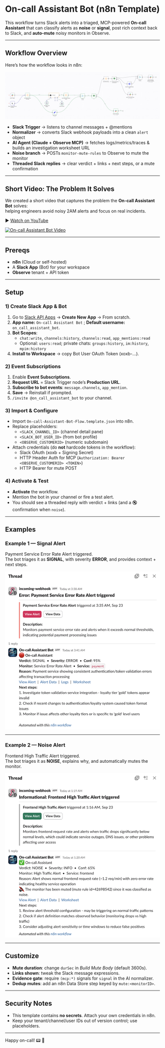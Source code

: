 # On-call Assistant Bot (n8n Template)

This workflow turns Slack alerts into a triaged, MCP-powered **On-call Assistant** that can classify alerts as **noise** or **signal**, post rich context back to Slack, and **auto-mute** noisy monitors in Observe.

---

## Workflow Overview

Here’s how the workflow looks in n8n:

![On-call Assistant Bot Workflow](/images/n8n_workflow.png)

- **Slack Trigger** → listens to channel messages + @mentions  
- **Normalizer** → converts Slack webhook payloads into a clean `alert` object  
- **AI Agent (Claude + Observe MCP)** → fetches logs/metrics/traces & builds an investigation worksheet URL  
- **Noise branch** → POSTs `monitor-mute-rules` to Observe to mute the monitor  
- **Threaded Slack replies** → clear verdict + links + next steps, or a mute confirmation  

---

## Short Video: The Problem It Solves

We created a short video that captures the problem the **On-call Assistant Bot** solves:  
helping engineers avoid noisy 2AM alerts and focus on real incidents.

▶️ [Watch on YouTube](https://youtu.be/6g7A-aDb280)

[![On-call Assistant Bot Video](https://img.youtube.com/vi/6g7A-aDb280/0.jpg)](https://youtu.be/6g7A-aDb280)

---

## Prereqs
- **n8n** (Cloud or self-hosted)  
- A **Slack App** (Bot) for your workspace  
- **Observe** tenant + API token  

---

## Setup

### 1) Create Slack App & Bot
1. Go to [Slack API Apps](https://api.slack.com/apps) → **Create New App** → From scratch.  
2. **App name:** `On-call Assistant Bot` ; **Default username:** `on_call_assistant_bot`.  
3. **Bot Scopes**:  
   - `chat:write`, `channels:history`, `channels:read`, `app_mentions:read`  
   - Optional: `users:read`; private chats: `groups:history`, `im:history`, `mpim:history`  
4. **Install to Workspace** → copy Bot User OAuth Token (xoxb-…).  

### 2) Event Subscriptions
1. Enable **Event Subscriptions**.  
2. **Request URL** = Slack Trigger node’s **Production URL**.  
3. **Subscribe to bot events**: `message.channels`, `app_mention`.  
4. **Save** → Reinstall if prompted.  
5. `/invite @on_call_assistant_bot` to your channel.  

### 3) Import & Configure
- Import `On-call-Assistant-Bot-Flow.template.json` into n8n.  
- Replace placeholders:
  - `<SLACK_CHANNEL_ID>` (channel detail pane)  
  - `<SLACK_BOT_USER_ID>` (from bot profile)  
  - `<OBSERVE_CUSTOMERID>` (numeric subdomain)  
- Attach credentials (do **not** hardcode tokens in the workflow):
  - Slack OAuth (xoxb + Signing Secret)  
  - HTTP Header Auth for MCP (`Authorization: Bearer <OBSERVE_CUSTOMERID> <TOKEN>`)  
  - HTTP Bearer for mute POST  

### 4) Activate & Test
- **Activate** the workflow.  
- Mention the bot in your channel or fire a test alert.  
- You should see a threaded reply with verdict + links (and a :mute: confirmation when `noise`).  

---

## Examples

### Example 1 — **Signal Alert**

Payment Service Error Rate Alert triggered.  
The bot triages it as **SIGNAL**, with severity **ERROR**, and provides context + next steps.

![Signal Example](/images/signal.png)

---

### Example 2 — **Noise Alert**

Frontend High Traffic Alert triggered.  
The bot triages it as **NOISE**, explains why, and automatically mutes the monitor.

![Noise Example](/images/noise.png)

---

## Customize
- **Mute duration**: change `durSec` in *Build Mute Body* (default 3600s).  
- **Links shown**: tweak the Slack message expressions.  
- **Evidence gate**: require `(mcp:*)` signals for `signal` in the AI normalizer.  
- **Dedup mutes**: add an n8n Data Store step keyed by `mute:<monitorID>`.  

---

## Security Notes
- This template contains **no secrets**. Attach your own credentials in n8n.  
- Keep your tenant/channel/user IDs out of version control; use placeholders.  

---

Happy on-call! :pager: :robot:
